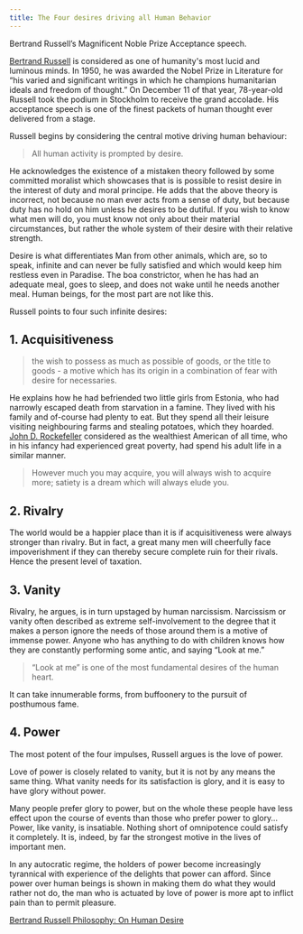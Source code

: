 ```yaml
---
title: The Four desires driving all Human Behavior
---
```


Bertrand Russell’s Magnificent Noble Prize Acceptance speech.

[Bertrand Russell](https://en.wikipedia.org/wiki/Bertrand_Russell) is considered as one of humanity's most lucid and luminous minds. In 1950, he was awarded the Nobel Prize in Literature for “his varied and significant writings in which he champions humanitarian ideals and freedom of thought.” On December 11 of that year, 78-year-old Russell took the podium in Stockholm to receive the grand accolade. His acceptance speech is one of the finest packets of human thought ever delivered from a stage.

Russell begins by considering the central motive driving human behaviour:


> All human activity is prompted by desire.

He acknowledges the existence of a mistaken theory followed by some committed moralist which showcases that is is possible to resist desire in the interest of duty and moral principe. He adds that the above theory is incorrect, not because no man ever acts from a sense of duty, but because duty has no hold on him unless he desires to be dutiful. If you wish to know what men will do, you must know not only about their material circumstances, but rather the whole system of their desire with their relative strength.

Desire is what differentiates Man from other animals, which are, so to speak, infinite and can never be fully satisfied and which would keep him restless even in Paradise. The boa constrictor, when he has had an adequate meal, goes to sleep, and does not wake until he needs another meal. Human beings, for the most part are not like this.


Russell points to four such infinite desires:

## 1. Acquisitiveness

> the wish to possess as much as possible of goods, or the title to goods -  a motive which has its origin in a combination of fear with desire for necessaries.

He explains how he had befriended two little girls from Estonia, who had narrowly escaped death from starvation in a famine. They lived with his family and of-course had plenty to eat. But they spend all their leisure visiting neighbouring farms and stealing potatoes, which they hoarded. [John D. Rockefeller](https://en.wikipedia.org/wiki/John_D._Rockefeller)  considered as the wealthiest American of all time, who in his infancy had experienced great poverty, had spend his adult life in a similar manner.

> However much you may acquire, you will always wish to acquire more; satiety is a dream which will always elude you.



## 2. Rivalry

The world would be a happier place than it is if acquisitiveness were always stronger than rivalry. But in fact, a great many men will cheerfully face impoverishment if they can thereby secure complete ruin for their rivals. Hence the present level of taxation.



## 3. Vanity

Rivalry, he argues, is in turn upstaged by human narcissism. Narcissism or vanity often described as extreme self-involvement to the degree that it makes a person ignore the needs of those around them is a motive of immense power. Anyone who has anything to do with children knows how they are constantly performing some antic, and saying “Look at me.”

> “Look at me” is one of the most fundamental desires of the human heart.

It can take innumerable forms, from buffoonery to the pursuit of posthumous fame.



## 4. Power

The most potent of the four impulses, Russell argues is the love of power.

Love of power is closely related to vanity, but it is not by any means the same thing. What vanity needs for its satisfaction is glory, and it is easy to have glory without power.

Many people prefer glory to power, but on the whole these people have less effect upon the course of events than those who prefer power to glory… Power, like vanity, is insatiable. Nothing short of omnipotence could satisfy it completely. It is, indeed, by far the strongest motive in the lives of important men.

In any autocratic regime, the holders of power become increasingly tyrannical with experience of the delights that power can afford. Since power over human beings is shown in making them do what they would rather not do, the man who is actuated by love of power is more apt to inflict pain than to permit pleasure.

[Bertrand Russell Philosophy: On Human Desire](https://www.youtube.com/watch?v=7Ahgm7DvFc4)


